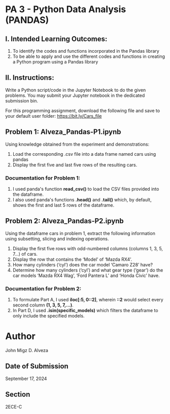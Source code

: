 # PA 3 - Python Data Analysis (PANDAS)

## I. Intended Learning Outcomes: 
1. To identify the codes and functions incorporated in the Pandas library
2. To be able to apply and use the different codes and functions in creating a Python program using a
Pandas library

## II. Instructions:
Write a Python script/code in the Jupyter Notebook to do the given problems. You may submit your Jupyter
notebook in the dedicated submission bin.

For this programming assignment, download the following file and save to your default user folder: https://bit.ly/Cars_file

## Problem 1: Alveza_Pandas-P1.ipynb
Using knowledge obtained from the experiment and demonstrations: 
1. Load the corresponding .csv file into a data frame named cars using pandas
2. Display the first five and last five rows of the resulting cars.

### Documentation for Problem 1:
1. I used panda's function **read_csv()** to load the CSV files provided into the dataframe.
2. I also used panda's functions **.head()** and **.tail()** which, by default, shows the first and last 5 rows of the dataframe.

## Problem 2: Alveza_Pandas-P2.ipynb
Using the dataframe cars in problem 1, extract the following information using subsetting, slicing and
indexing operations.
1. Display the first five rows with odd-numbered columns (columns 1, 3, 5, 7...) of cars.
2. Display the row that contains the ‘Model’ of ‘Mazda RX4’.
3. How many cylinders (‘cyl’) does the car model ‘Camaro Z28’ have?
4. Determine how many cylinders (‘cyl’) and what gear type (‘gear’) do the car models ‘Mazda RX4
Wag’, ‘Ford Pantera L’ and ‘Honda Civic’ have.

### Documentation for Problem 2:
1.  To formulate Part A, I used **iloc[:5, 0::2]**, wherein **::2** would select every second column **(1, 3, 5, 7,...)**.
2.  In Part D, I used **.isin(specific_models)** which filters the dataframe to only include the specified models.

# Author
John Migz D. Alveza
## Date of Submission
September 17, 2024
## Section
2ECE-C
